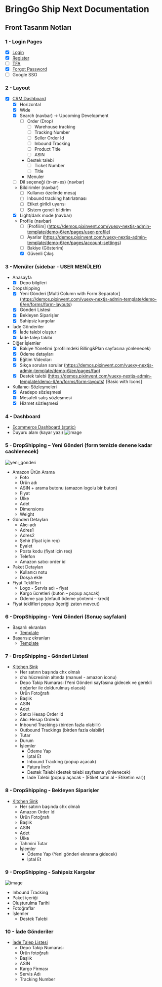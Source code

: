 # BringGo Ship Next Documentation

## Front Tasarım Notları

### 1 - Login Pages
- [x] [Login](https://demos.pixinvent.com/vuexy-nextjs-admin-template/demo-6/en/login)
- [x] [Register](https://demos.pixinvent.com/vuexy-nextjs-admin-template/demo-6/en/register)
- [ ] [TFA](https://demos.pixinvent.com/vuexy-nextjs-admin-template/demo-6/en/pages/auth/two-steps-v2) 
- [x] [Forgot Password](https://demos.pixinvent.com/vuexy-nextjs-admin-template/demo-6/en/forgot-password)
- [ ] Google SSO

### 2 - Layout
- [x] [CRM Dashboard](https://demos.pixinvent.com/vuexy-nextjs-admin-template/demo-6/en/dashboards/crm)
  - [x] Horizontal
  - [x] Wide
  - [x] Search (navbar) -> Upcoming Development
    - [ ] Order (Drop)
      - [ ] Warehouse tracking
      - [ ] Tracking Number
      - [ ] Seller Order Id
      - [ ] Inbound Tracking
      - [ ] Product Title
      - [ ] ASIN
    - Destek talebi
      - [ ] Ticket Number
      - [ ] Title
    - Menuler
  - [ ] Dil seçeneği (tr-en-es) (navbar)
  - Bildirimler (navbar)
    - [ ] Kullanıcı özelinde mesaj
    - [ ] Inbound tracking hatırlatması
    - [ ] Etiket girildi uyarısı
    - [ ] Sistem geneli bildirim
  - [x] Light/dark mode (navbar)
  - Profile (navbar)
    - [ ] [Profilim] (https://demos.pixinvent.com/vuexy-nextjs-admin-template/demo-6/en/pages/user-profile)
    - [ ] Ayarlar (https://demos.pixinvent.com/vuexy-nextjs-admin-template/demo-6/en/pages/account-settings)
    - [ ] Bakiye (Gösterim)
    - [x] Güvenli Çıkış

### 3 - Menüler (sidebar - USER MENÜLER)
- Anasayfa
  - [x] Depo bilgileri
- Dropshipping
  - [x] Yeni Gönderi [Multi Column with Form Separator] (https://demos.pixinvent.com/vuexy-nextjs-admin-template/demo-6/en/forms/form-layouts)
  - [x] Gönderi Listesi
  - [x] Bekleyen Siparişler
  - [x] Sahipsiz kargolar
- İade Gönderiler
  - [x] İade talebi oluştur
  - [x] İade talep takibi
- Diğer İşlemler
  - [x] Bakiye Yönetimi (profilimdeki Billing&Plan sayfasına yönlenecek)
  - [x] Ödeme detayları
  - [x] Eğitim Videoları
  - [x] Sıkça sorulan sorular (https://demos.pixinvent.com/vuexy-nextjs-admin-template/demo-6/en/pages/faq)
  - [x] Destek talebi (https://demos.pixinvent.com/vuexy-nextjs-admin-template/demo-6/en/forms/form-layouts) [Basic with Icons]
- Kullanıcı Sözleşmeleri
  - [x] Aradepo sözleşmesi
  - [x] Mesafeli satış sözleşmesi
  - [x] Hizmet sözleşmesi

### 4 - Dashboard
- [Ecommerce Dashboard (static)](https://demos.pixinvent.com/vuexy-nextjs-admin-template/demo-6/en/dashboards/ecommerce)
- Duyuru alanı (kayar yazı)
  ![image](https://github.com/BringGo-Ship-Next/roadmap/assets/169343536/6e24ee2a-9791-44fc-b5ec-aba02a0ef711)

### 5 - DropShipping – Yeni Gönderi (form temizle denene kadar cachlenecek)
![yeni_gönderi](https://github.com/BringGo-Ship-Next/roadmap/assets/169343536/a35f8315-3e57-4c82-8fbb-16c091ff63d3)
- Amazon Ürün Arama
  - Foto
  - Ürün adı
  - ASIN + arama butonu (amazon logolu bir buton)
  - Fiyat
  - Ülke
  - Adet
  - Dimensions
  - Weight
- Gönderi Detayları
  - Alıcı adı
  - Adres1
  - Adres2
  - Şehir (fiyat için req)
  - Eyalet
  - Posta kodu (fiyat için req)
  - Telefon
  - Amazon satıcı order id
- Paket Detayları
  - Kullanıcı notu
  - Dosya ekle
- Fiyat Teklifleri
  - Logo -  Servis adı – fiyat
  - Kargo ücretleri (buton – popup açacak)
  - Ödeme yap (default ödeme yöntemi – kredi)
- Fiyat teklifleri popup (içeriği zaten mevcut)

### 6 - DropShipping - Yeni Gönderi (Sonuç sayfaları)
- Başarılı ekranları
  - [Template](https://demos.pixinvent.com/vuexy-nextjs-admin-template/demo-6/en/apps/invoice/preview/4987)
- Başarısız ekranları
  - [Template](https://demos.pixinvent.com/vuexy-nextjs-admin-template/demo-6/en/apps/invoice/preview/4987)

### 7 - DropShipping - Gönderi Listesi
- [Kitchen Sink](https://demos.pixinvent.com/vuexy-nextjs-admin-template/demo-1/en/react-table)
  - Her satırın başında chx olmalı
  - chx hücresinin altında (manuel - amazon iconu)
  - Depo Takip Numarası (Yeni Gönderi sayfasına gidecek ve gerekli değerler ile doldurulmuş olacak)
  - Ürün Fotoğrafı
  - Başlık
  - ASIN
  - Adet
  - Satıcı Hesap Order Id
  - Alıcı Hesap OrderId
  - Inbound Trackings (birden fazla olabilir)
  - Outbound Trackings (birden fazla olabilir)
  - Tutar
  - Durum
  - İşlemler
    - Ödeme Yap
    - İptal Et
    - Inbound Tracking (popup açacak)
    - Fatura İndir
    - Destek Talebi (destek talebi sayfasına yönlenecek)
    - İade Talebi (popup açacak - (Etiket satın al - Etiketim var))

### 8 - DropShipping - Bekleyen Siparişler
- [Kitchen Sink](https://demos.pixinvent.com/vuexy-nextjs-admin-template/demo-1/en/react-table)
  - Her satırın başında chx olmalı
  - Amazon Order Id
  - Ürün Fotoğrafı
  - Başlık
  - ASIN
  - Adet
  - Ülke
  - Tahmini Tutar
  - İşlemler
    - Ödeme Yap (Yeni gönderi ekranına gidecek)
    - İptal Et

### 9 - DropShipping - Sahipsiz Kargolar
![image](https://github.com/BringGo-Ship-Next/roadmap/assets/169343536/8632bea1-1542-467a-a24c-85911dd810f6)
- Inbound Tracking
- Paket içeriği
- Oluşturulma Tarihi
- Fotoğraflar
- İşlemler
  - Destek Talebi

### 10 - İade Gönderiler
- [İade Talep Listesi](https://demos.pixinvent.com/vuexy-nextjs-admin-template/demo-1/en/react-table)
  - Depo Takip Numarası
  - Ürün fotoğrafı
  - Başlık
  - ASIN
  - Kargo Firması
  - Servis Adı
  - Tracking Number

